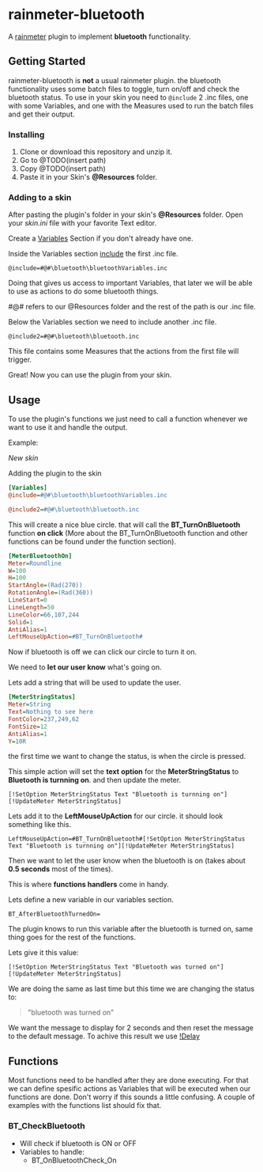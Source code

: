 # rainmeter-bluetooth
A [rainmeter](https://www.rainmeter.net/) plugin to implement **bluetooth** functionality.

## Getting Started
rainmeter-bluetooth is **not** a usual rainmeter plugin.
the bluetooth functionality uses some batch files to toggle, turn on/off and check the bluetooth status.
To use in your skin you need to
`@include`
2 .inc files, one with some Variables, and one with the Measures used to run the batch files and get their output.

### Installing
1. Clone or download this repository and unzip it.
2. Go to @TODO(insert path)
3. Copy @TODO(insert path)
4. Paste it in your Skin's **@Resources** folder.

### Adding to a skin
After pasting the plugin's folder in your skin's **@Resources** folder.
Open your *skin.ini* file with your favorite Text editor.

Create a
[Variables](https://docs.rainmeter.net/manual/variables/) Section if you don't already have one.

Inside the Variables section [include](https://docs.rainmeter.net/manual/skins/include-option/) the first .inc file.

`@include=#@#\bluetooth\bluetoothVariables.inc`

Doing that gives us access to important Variables, that later we will be able to use as actions to do some bluetooth things.

\#@\# refers to our @Resources folder and the rest of the path is our .inc file.

Below the Variables section we need to include another .inc file.

`@include2=#@#\bluetooth\bluetooth.inc`

This file contains some Measures that the actions from the first file will trigger.

Great! Now you can use the plugin from your skin.

## Usage
To use the plugin's functions we just need to call a function whenever we want to use it and handle the output.

Example:

*New skin*

Adding the plugin to the skin
```ini
[Variables]
@include=#@#\bluetooth\bluetoothVariables.inc

@include2=#@#\bluetooth\bluetooth.inc
```
This will create a nice blue circle. that will call the **BT_TurnOnBluetooth** function **on click** (More about the BT_TurnOnBluetooth function and other functions can be found under the function section).
```ini
[MeterBluetoothOn]
Meter=Roundline
W=100
H=100
StartAngle=(Rad(270))
RotationAngle=(Rad(360))
LineStart=0
LineLength=50
LineColor=66,107,244
Solid=1
AntiAlias=1
LeftMouseUpAction=#BT_TurnOnBluetooth#
```
Now if bluetooth is off we can click our circle to turn it on.

We need to **let our user know** what's going on.

Lets add a string that will be used to update the user.
```ini
[MeterStringStatus]
Meter=String
Text=Nothing to see here
FontColor=237,249,62
FontSize=12
AntiAlias=1
Y=10R
```
the first time we want to change the status, is when the circle is pressed.

This simple action will set the **text** **option** for the **MeterStringStatus** to **Bluetooth is turnning on**. and then update the meter.

`[!SetOption MeterStringStatus Text "Bluetooth is turnning on"][!UpdateMeter MeterStringStatus]`

Lets add it to the **LeftMouseUpAction** for our circle. it should look something like this.

`LeftMouseUpAction=#BT_TurnOnBluetooth#[!SetOption MeterStringStatus Text "Bluetooth is turnning on"][!UpdateMeter MeterStringStatus]`

Then we want to let the user know when the bluetooth is on (takes about **0.5 seconds** most of the times).

This is where **functions handlers** come in handy.

Lets define a new variable in our variables section.

`BT_AfterBluetoothTurnedOn=`

The plugin knows to run this variable after the bluetooth is turned on, same thing goes for the rest of the functions.

Lets give it this value:

`[!SetOption MeterStringStatus Text "Bluetooth was turned on"][!UpdateMeter MeterStringStatus]`

We are doing the same as last time but this time we are changing the status to:

> "bluetooth was turned on"

We want the message to display for 2 seconds and then reset the message to the default message.
To achive this result we use [!Delay](https://docs.rainmeter.net/manual/bangs/#Delay)
## Functions
Most functions need to be handled after they are done executing.
For that we can define spesific actions as Variables that will be executed when our functions are done.
Don't worry if this sounds a little confusing. A couple of examples with the functions list should fix that.

### BT_CheckBluetooth
- Will check if bluetooth is ON or OFF
- Variables to handle:
  - BT_OnBluetoothCheck_On